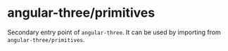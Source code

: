 # angular-three/primitives

Secondary entry point of `angular-three`. It can be used by importing from `angular-three/primitives`.
